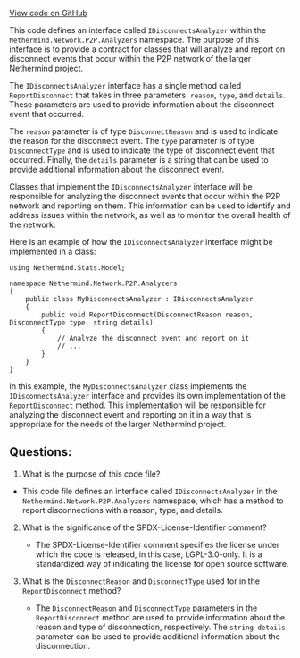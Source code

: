 [View code on GitHub](https://github.com/nethermindeth/nethermind/Nethermind.Network/P2P/Analyzers/IDisconnectsAnalyzer.cs)

This code defines an interface called `IDisconnectsAnalyzer` within the `Nethermind.Network.P2P.Analyzers` namespace. The purpose of this interface is to provide a contract for classes that will analyze and report on disconnect events that occur within the P2P network of the larger Nethermind project. 

The `IDisconnectsAnalyzer` interface has a single method called `ReportDisconnect` that takes in three parameters: `reason`, `type`, and `details`. These parameters are used to provide information about the disconnect event that occurred. 

The `reason` parameter is of type `DisconnectReason` and is used to indicate the reason for the disconnect event. The `type` parameter is of type `DisconnectType` and is used to indicate the type of disconnect event that occurred. Finally, the `details` parameter is a string that can be used to provide additional information about the disconnect event. 

Classes that implement the `IDisconnectsAnalyzer` interface will be responsible for analyzing the disconnect events that occur within the P2P network and reporting on them. This information can be used to identify and address issues within the network, as well as to monitor the overall health of the network. 

Here is an example of how the `IDisconnectsAnalyzer` interface might be implemented in a class:

```
using Nethermind.Stats.Model;

namespace Nethermind.Network.P2P.Analyzers
{
    public class MyDisconnectsAnalyzer : IDisconnectsAnalyzer
    {
        public void ReportDisconnect(DisconnectReason reason, DisconnectType type, string details)
        {
            // Analyze the disconnect event and report on it
            // ...
        }
    }
}
```

In this example, the `MyDisconnectsAnalyzer` class implements the `IDisconnectsAnalyzer` interface and provides its own implementation of the `ReportDisconnect` method. This implementation will be responsible for analyzing the disconnect event and reporting on it in a way that is appropriate for the needs of the larger Nethermind project.
## Questions: 
 1. What is the purpose of this code file?
   - This code file defines an interface called `IDisconnectsAnalyzer` in the `Nethermind.Network.P2P.Analyzers` namespace, which has a method to report disconnections with a reason, type, and details.

2. What is the significance of the SPDX-License-Identifier comment?
   - The SPDX-License-Identifier comment specifies the license under which the code is released, in this case, LGPL-3.0-only. It is a standardized way of indicating the license for open source software.

3. What is the `DisconnectReason` and `DisconnectType` used for in the `ReportDisconnect` method?
   - The `DisconnectReason` and `DisconnectType` parameters in the `ReportDisconnect` method are used to provide information about the reason and type of disconnection, respectively. The `string details` parameter can be used to provide additional information about the disconnection.